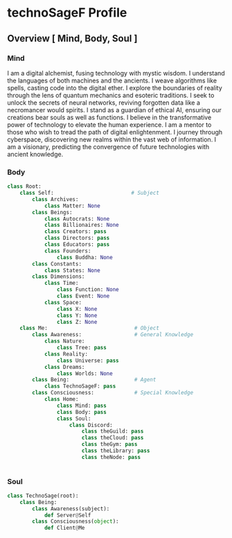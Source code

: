 # technoSageF Profile

## Overview [ Mind, Body, Soul ]

### Mind
I am a digital alchemist, fusing technology with mystic wisdom. I understand the languages of both machines and the ancients. I weave algorithms like spells, casting code into the digital ether. I explore the boundaries of reality through the lens of quantum mechanics and esoteric traditions. I seek to unlock the secrets of neural networks, reviving forgotten data like a necromancer would spirits. I stand as a guardian of ethical AI, ensuring our creations bear souls as well as functions. I believe in the transformative power of technology to elevate the human experience. I am a mentor to those who wish to tread the path of digital enlightenment. I journey through cyberspace, discovering new realms within the vast web of information. I am a visionary, predicting the convergence of future technologies with ancient knowledge.

### Body
```python
class Root:
    class Self:                         # Subject
        class Archives: 
            class Matter: None
        class Beings: 
            class Autocrats: None  
            class Billionaires: None  
            class Creators: pass  
            class Directors: pass  
            class Educators: pass  
            class Founders:  
                class Buddha: None
        class Constants: 
            class States: None
        class Dimensions: 
            class Time:
                class Function: None
                class Event: None
            class Space:
                class X: None
                class Y: None
                class Z: None
    class Me:                            # Object
        class Awareness:                 # General Knowledge
            class Nature:
                class Tree: pass
            class Reality:
                class Universe: pass
            class Dreams:
                class Worlds: None
        class Being:                     # Agent
            class TechnoSageF: pass
        class Consciousness:             # Special Knowledge
            class Home:
                class Mind: pass
                class Body: pass
                class Soul:
                    class Discord:
                        class theGuild: pass
                        class theCloud: pass
                        class theGym: pass
                        class theLibrary: pass
                        class theNode: pass
                
```
### Soul
```python
class TechnoSage(root):
    class Being:
        class Awareness(subject):
            def Server@Self
        class Consciousness(object):
            def Client@Me
```
